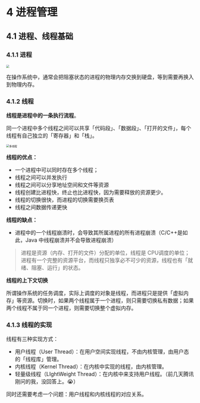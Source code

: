 # 4 进程管理

## 4.1 进程、线程基础

### 4.1.1 进程



<img src="https://cdn.xiaolincoding.com/gh/xiaolincoder/ImageHost/操作系统/进程和线程/8-进程五个状态.jpg" style="zoom:50%;" />

在操作系统中，通常会把阻塞状态的进程的物理内存交换到硬盘，等到需要再换入到物理内存。

### 4.1.2 线程



**线程是进程中的一条执行流程**。

同一个进程中多个线程之间可以共享「代码段」、「数据段」、「打开的文件」，每个线程有自己独立的「寄存器」和「栈」。

<img src="https://cdn.xiaolincoding.com/gh/xiaolincoder/ImageHost/%E6%93%8D%E4%BD%9C%E7%B3%BB%E7%BB%9F/%E8%BF%9B%E7%A8%8B%E5%92%8C%E7%BA%BF%E7%A8%8B/16-%E5%A4%9A%E7%BA%BF%E7%A8%8B%E5%86%85%E5%AD%98%E7%BB%93%E6%9E%84.jpg" alt="多线程" style="zoom:50%;" />

**线程的优点：**

-   一个进程中可以同时存在多个线程；
-   线程之间可以并发执行
-   线程之间可以分享地址空间和文件等资源
-   线程创建比进程快，终止也比进程快，因为需要释放的资源更少。
-   线程的切换很快，而进程的切换需要换页表
-   线程之间数据传递更快

**线程的缺点：**

-   进程中的一个线程崩溃时，会导致其所属进程的所有进程崩溃（C/C++是如此，Java 中线程崩溃并不会导致进程崩溃）



>    进程是资源（内存、打开的文件）分配的单位，线程是 CPU调度的单位；进程有一个完整的资源平台，而线程只独享必不可少的资源，线程也有「就绪、阻塞、运行」的状态。



**线程的上下文切换**

所谓操作系统的任务调度，实际上调度的对象是线程，而进程只是提供「虚拟内存」等资源。切换时，如果两个线程属于一个进程，则只需要切换私有数据；如果两个线程不属于同一个进程，则需要切换整个虚拟内存。



### 4.1.3 线程的实现

线程有三种实现方式：

-   用户线程（User Thread）：在用户空间实现线程，不由内核管理，由用户态的「线程库」管理。
-   内核线程（Kernel Thread）：在内核中实现的线程，由内核管理。
-   轻量级线程（LIghtWeight Thread）：在内核中来支持用户线程。（前几天腾讯刚问的我，没回答上。😭）

同时还需要考虑一个问题：用户线程和内核线程的对应关系。

